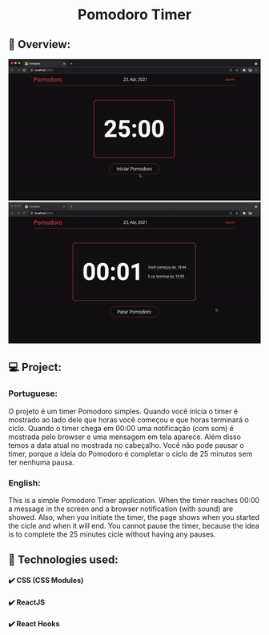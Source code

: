 <h1 align="center">Pomodoro Timer</h1>
<h2>📸 Overview: </h2>
<img src="./public/assets/gifs/pomo1.gif" alt="Pomodoro Timer">
<img src="./public/assets/gifs/pomo2.gif" alt="Pomodoro Timer">
<h2>💻 Project: </h2>
<p>
    <h3>Portuguese:</h3>
    O projeto é um timer Pomodoro simples. Quando você inicia o timer é mostrado ao lado dele que horas você começou e que horas terminará o ciclo. Quando o timer chega em 00:00 uma notificação (com som) é mostrada pelo browser e uma mensagem em tela aparece. Além disso temos a data atual no mostrada no cabeçalho. Você não pode pausar o timer, porque a ideia do Pomodoro é completar o ciclo de 25 minutos sem ter nenhuma pausa.
</p>
<p>
    <h3>English:</h3>
    This is a simple Pomodoro Timer application. When the timer reaches 00:00 a message in the screen and
    a browser notification (with sound) are showed. Also, when you initiate the timer, the page shows when you started the cicle and when it will end. You cannot pause the timer, because the
    idea is to complete the 25 minutes cicle without having any pauses.
</p>
<h2>🚀 Technologies used:</h2>
<h4>✔️ CSS (CSS Modules)</h4>
<h4>✔️ ReactJS</h4>
<h4>✔️ React Hooks</h4>
